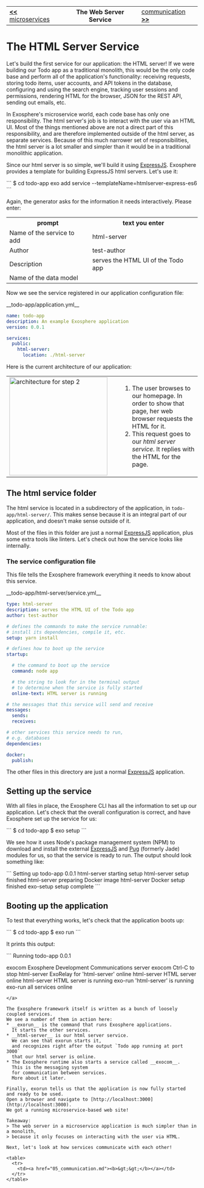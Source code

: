 <table>
  <tr>
    <td><a href="03_microservices.md"><b>&lt;&lt;</b> microservices</a></td>
    <th>The Web Server Service</th>
    <td><a href="05_communication.md">communication <b>&gt;&gt;</b></a></td>
  </tr>
</table>


# The HTML Server Service

Let's build the first service for our application:
the HTML server!
If we were building our Todo app as a traditional monolith,
this would be the only code base
and perform all of the application's functionality:
receiving requests,
storing todo items, user accounts, and API tokens in the database,
configuring and using the search engine,
tracking user sessions and permissions,
rendering HTML for the browser, JSON for the REST API,
sending out emails,
etc.

In Exosphere's microservice world,
each code base has only one responsibility.
The html server's job is to interact with the user via an HTML UI.
Most of the things mentioned above are not a direct part of this responsibility,
and are therefore implemented outside of the html server,
as separate services.
Because of this much narrower set of responsibilities,
the html server is a lot smaller and simpler
than it would be in a traditional monolithic application.

Since our html server is so simple,
we'll build it using [ExpressJS](http://expressjs.com).
Exosphere provides a template for building ExpressJS html servers.
Let's use it:

<a class="tr_runConsoleCommand">
```
$ cd todo-app
exo add service --templateName=htmlserver-express-es6
```

Again, the generator asks for the information it needs interactively.
Please enter:

<table>
  <tr>
    <th>prompt</th>
    <th>text you enter</th>
  </tr>
  <tr>
    <td>Name of the service to add</td>
    <td>html-server</td>
  </tr>
  <tr>
    <td>Author</td>
    <td>test-author</td>
  </tr>
  <tr>
    <td>Description</td>
    <td>serves the HTML UI of the Todo app</td>
  </tr>
  <tr>
    <td>Name of the data model</td>
    <td></td>
  </tr>
</table>

</a>

Now we see the service registered in our application configuration file:

<a class="tr_verifyWorkspaceFileContent">
__todo-app/application.yml__

```yml
name: todo-app
description: An example Exosphere application
version: 0.0.1

services:
  public:
    html-server:
      location: ./html-server
```

</a>

Here is the current architecture of our application:

<table>
  <tr>
    <td width="280">
      <img alt="architecture for step 2" src="04_architecture.png" width="258">
    </td>
    <td>
      <ol>
        <li>
          The user browses to our homepage.
          In order to show that page, her web browser requests the HTML for it.
        </li>
        <li>
          This request goes to our <i>html server service</i>.
          It replies with the HTML for the page.
        </li>
      </ol>
    </td>
  </tr>
</table>



## The html service folder

The html service is located in a subdirectory of the application,
in <a class="tr_verifyWorkspaceContainsDirectory">`todo-app/html-server/`</a>.
This makes sense because it is an integral part of our application,
and doesn't make sense outside of it.

Most of the files in this folder
are just a normal [ExpressJS](http://expressjs.com) application,
plus some extra tools like linters.
Let's check out how the service looks like internally.


### The service configuration file

This file tells the Exosphere framework everything it needs to know about this service.

<a class="tr_verifyWorkspaceFileContent">
__todo-app/html-server/service.yml__

```yml
type: html-server
description: serves the HTML UI of the Todo app
author: test-author

# defines the commands to make the service runnable:
# install its dependencies, compile it, etc.
setup: yarn install

# defines how to boot up the service
startup:

  # the command to boot up the service
  command: node app

  # the string to look for in the terminal output
  # to determine when the service is fully started
  online-text: HTML server is running

# the messages that this service will send and receive
messages:
  sends:
  receives:

# other services this service needs to run,
# e.g. databases
dependencies:

docker:
  publish:
```
</a>

The other files in this directory are just a normal
[ExpressJS](http://expressjs.com)
application.


## Setting up the service

With all files in place,
the Exosphere CLI has all the information to set up our application.
Let's check that the overall configuration is correct,
and have Exosphere set up the service for us:

<a class="tr_runConsoleCommand">
```
$ cd todo-app
$ exo setup
```
</a>

We see how it uses Node's package management system (NPM)
to download and install
the external [ExpressJS](http://expressjs.com) and [Pug](http://jade-lang.com/) (formerly Jade) modules for us,
so that the service is ready to run.
The output should look something like:

<a class="tr_verifyRunConsoleCommandOutput">
```
Setting up todo-app 0.0.1
html-server  starting setup
html-server  setup finished
html-server  preparing Docker image
html-server  Docker setup finished
  exo-setup  setup complete
```
</a>


## Booting up the application

To test that everything works, let's check that the application boots up:

<a class="tr_startConsoleCommand">
```
$ cd todo-app
$ exo run
```
</a>

It prints this output:

<a class="tr_waitForOutput">
```
Running todo-app 0.0.1

exocom  Exosphere Development Communications server
exocom  Ctrl-C to stop
html-server  ExoRelay for 'html-server' online
html-server  HTML server online
html-server  HTML server is running
exo-run  'html-server' is running
exo-run  all services online
```
</a>

The Exosphere framework itself is written as a bunch of loosely coupled services.
We see a number of them in action here:
* __exorun__ is the command that runs Exosphere applications.
  It starts the other services.
* __html-server__ is our html server service.
  We can see that exorun starts it,
  and recognizes right after the output `Todo app running at port 3000`
  that our html server is online.
* The Exosphere runtime also starts a service called __exocom__.
  This is the messaging system
  for communication between services.
  More about it later.

Finally, exorun tells us that the application is now fully started
and ready to be used.
Open a browser and navigate to [http://localhost:3000](http://localhost:3000).
We got a running microservice-based web site!

Takeaway:
> The web server in a microservice application is much simpler than in a monolith,
> because it only focuses on interacting with the user via HTML.

Next, let's look at how services communicate with each other!

<table>
  <tr>
    <td><a href="05_communication.md"><b>&gt;&gt;</b></a></td>
  </tr>
</table>
